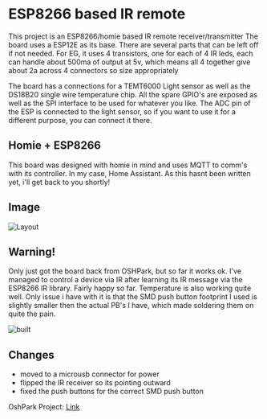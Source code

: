 # ESP8266 based IR remote

This project is an ESP8266/homie based IR remote receiver/transmitter
The board uses a ESP12E as its base. There are several parts that can
be left off if not needed. For EG, it uses 4 transistors, one for each
of 4 IR leds, each can handle about 500ma of output at 5v, which means
all 4 together give about 2a across 4 connectors so size appropriately

The board has a connections for a TEMT6000 Light sensor as well as the
DS18B20 single wire temperature chip. All the spare GPIO's are exposed
as well as the SPI interface to be used for whatever you like. The ADC
pin of the ESP is connected to the light sensor, so if you want to use
it for a different purpose, you can connect it there.

## Homie + ESP8266

This board was designed with homie in mind and uses MQTT to comm's
with its controller. In my case, Home Assistant. As this hasnt been
written yet, i'll get back to you shortly!

## Image

![Layout](https://raw.githubusercontent.com/takigama/HomeAutomationExperiments/master/IRRemote/images/3dView.png)

## Warning!

Only just got the board back from OSHPark, but so far it works ok. I've
managed to control a device via IR after learning its IR message via
the ESP8266 IR library. Fairly happy so far. Temperature is also working
quite well. Only issue i have with it is that the SMD push button 
footprint I used is slightly smaller then the actual PB's I have, which
made soldering them on quite the pain.

![built](https://raw.githubusercontent.com/takigama/HomeAutomationExperiments/master/IRRemote/images/build1.jpg)

## Changes

* moved to a microusb connector for power
* flipped the IR receiver so its pointing outward
* fixed the push buttons for the correct SMD push button

OshPark Project: [Link](https://oshpark.com/shared_projects/sFoxZDDd)
